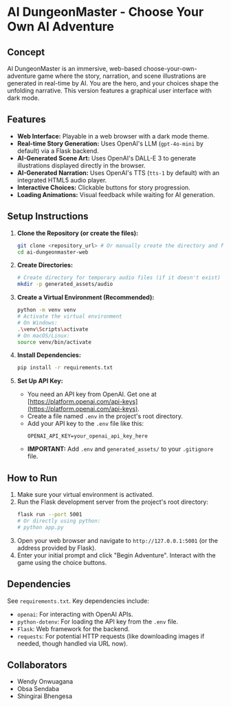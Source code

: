# AI DungeonMaster - Choose Your Own AI Adventure 

## Concept

AI DungeonMaster is an immersive, web-based choose-your-own-adventure game where the story, narration, and scene illustrations are generated in real-time by AI. You are the hero, and your choices shape the unfolding narrative. This version features a graphical user interface with dark mode.

## Features

* **Web Interface:** Playable in a web browser with a dark mode theme.
* **Real-time Story Generation:** Uses OpenAI's LLM (`gpt-4o-mini` by default) via a Flask backend.
* **AI-Generated Scene Art:** Uses OpenAI's DALL-E 3 to generate illustrations displayed directly in the browser.
* **AI-Generated Narration:** Uses OpenAI's TTS (`tts-1` by default) with an integrated HTML5 audio player.
* **Interactive Choices:** Clickable buttons for story progression.
* **Loading Animations:** Visual feedback while waiting for AI generation.

## Setup Instructions

1.  **Clone the Repository (or create the files):**
    ```bash
    git clone <repository_url> # Or manually create the directory and files
    cd ai-dungeonmaster-web
    ```

2.  **Create Directories:**
    ```bash
    # Create directory for temporary audio files (if it doesn't exist)
    mkdir -p generated_assets/audio
    ```

3.  **Create a Virtual Environment (Recommended):**
    ```bash
    python -m venv venv
    # Activate the virtual environment
    # On Windows:
    .\venv\Scripts\activate
    # On macOS/Linux:
    source venv/bin/activate
    ```

4.  **Install Dependencies:**
    ```bash
    pip install -r requirements.txt
    ```

5.  **Set Up API Key:**
    * You need an API key from OpenAI. Get one at [https://platform.openai.com/api-keys](https://platform.openai.com/api-keys).
    * Create a file named `.env` in the project's root directory.
    * Add your API key to the `.env` file like this:
        ```
        OPENAI_API_KEY=your_openai_api_key_here
        ```
    * **IMPORTANT:** Add `.env` and `generated_assets/` to your `.gitignore` file.

## How to Run

1.  Make sure your virtual environment is activated.
2.  Run the Flask development server from the project's root directory:
    ```bash
    flask run --port 5001
    # Or directly using python:
    # python app.py
    ```
3.  Open your web browser and navigate to `http://127.0.0.1:5001` (or the address provided by Flask).
4.  Enter your initial prompt and click "Begin Adventure". Interact with the game using the choice buttons.

## Dependencies

See `requirements.txt`. Key dependencies include:

* `openai`: For interacting with OpenAI APIs.
* `python-dotenv`: For loading the API key from the `.env` file.
* `Flask`: Web framework for the backend.
* `requests`: For potential HTTP requests (like downloading images if needed, though handled via URL now).

## Collaborators
 
  - Wendy Onwuagana
  - Obsa Sendaba
  - Shingirai Bhengesa

